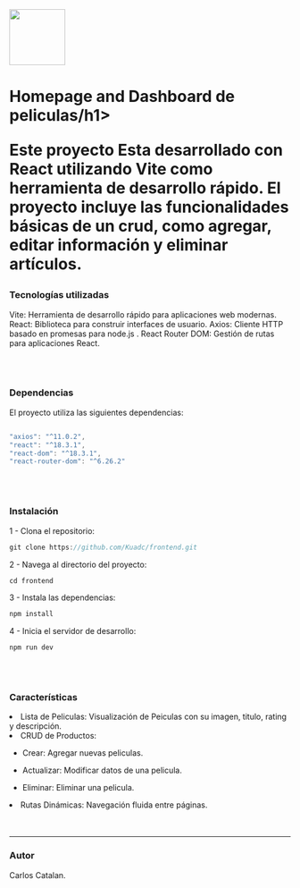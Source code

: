 <img src="https://png.pngtree.com/png-vector/20190221/ourlarge/pngtree-shopping-bag-graphic-design-template-png-image_690677.jpg" style="width: 100px; height: 100px;">


<h1>Homepage and Dashboard de peliculas/h1>
<p></p>Este proyecto Esta desarrollado con React utilizando Vite como herramienta de desarrollo rápido. El proyecto incluye las funcionalidades básicas de un crud, como agregar, editar información y eliminar artículos.</p>

<h3>Tecnologías utilizadas</h3>
Vite: Herramienta de desarrollo rápido para aplicaciones web modernas.
React: Biblioteca para construir interfaces de usuario.
Axios: Cliente HTTP basado en promesas para node.js .
React Router DOM: Gestión de rutas para aplicaciones React.

</br></br>
<h3>Dependencias</h3> 
El proyecto utiliza las siguientes dependencias:

```javascript

"axios": "^11.0.2",
"react": "^18.3.1",
"react-dom": "^18.3.1",
"react-router-dom": "^6.26.2"

```

</br></br>
<h3>Instalación</h3> 
1 - Clona el repositorio:

```javascript
git clone https://github.com/Kuadc/frontend.git
```
2 - Navega al directorio del proyecto:
```javascript
cd frontend
```

3 - Instala las dependencias:
```javascript
npm install
```

4 - Inicia el servidor de desarrollo:
```javascript
npm run dev
```
</br></br>
<H3>Características</H3> 
<li>Lista de Peliculas: Visualización de Peiculas con su imagen, titulo, rating y descripción.</li> 
<li>CRUD de Productos:</li> 

  <ul><li>Crear: Agregar nuevas peliculas.</li></ul> 
  <ul><li>Actualizar: Modificar datos de una pelicula.</li></ul>
  <ul><li>Eliminar: Eliminar una pelicula.</li></ul>
    
<li>Rutas Dinámicas: Navegación fluida entre páginas.</li> 
</br></br>

<hr>
<H3>Autor</H3> 
Carlos Catalan.


